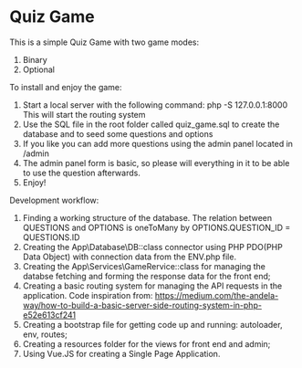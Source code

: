 # Quiz Game

This is a simple Quiz Game with two game modes:
1. Binary
2. Optional

To install and enjoy the game:
1. Start a local server with the following command: 
php -S 127.0.0.1:8000
This will start the routing system
2. Use the SQL file in the root folder called quiz_game.sql to create the database and to seed some questions and options
3. If you like you can add more questions using the admin panel located in /admin
4. The admin panel form is basic, so please will everything in it to be able to use the question afterwards.
5. Enjoy!

Development workflow:

1. Finding a working structure of the database. The relation between QUESTIONS and OPTIONS is oneToMany by OPTIONS.QUESTION_ID = QUESTIONS.ID
2. Creating the App\Database\DB::class connector using PHP PDO(PHP Data Object) with connection data from the ENV.php file.
3. Creating the App\Services\GameRervice::class for managing the databse fetching and forming the response data for the front end;
4. Creating a basic routing system for managing the API requests in the application. Code inspiration from:
https://medium.com/the-andela-way/how-to-build-a-basic-server-side-routing-system-in-php-e52e613cf241
5. Creating a bootstrap file for getting code up and running: autoloader, env, routes;
6. Creating a resources folder for the views for front end and admin;
7. Using Vue.JS for creating a Single Page Application.
